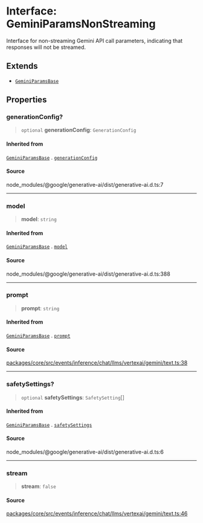 # Interface: GeminiParamsNonStreaming

Interface for non-streaming Gemini API call parameters, indicating that responses
will not be streamed.

## Extends

- [`GeminiParamsBase`](GeminiParamsBase.md)

## Properties

### generationConfig?

> `optional` **generationConfig**: `GenerationConfig`

#### Inherited from

[`GeminiParamsBase`](GeminiParamsBase.md) . [`generationConfig`](GeminiParamsBase.md#generationconfig)

#### Source

node\_modules/@google/generative-ai/dist/generative-ai.d.ts:7

***

### model

> **model**: `string`

#### Inherited from

[`GeminiParamsBase`](GeminiParamsBase.md) . [`model`](GeminiParamsBase.md#model)

#### Source

node\_modules/@google/generative-ai/dist/generative-ai.d.ts:388

***

### prompt

> **prompt**: `string`

#### Inherited from

[`GeminiParamsBase`](GeminiParamsBase.md) . [`prompt`](GeminiParamsBase.md#prompt)

#### Source

[packages/core/src/events/inference/chat/llms/vertexai/gemini/text.ts:38](https://github.com/VictorS67/encre/blob/c09849eb59af073bf23be826a912f2ba4f635f93/packages/core/src/events/inference/chat/llms/vertexai/gemini/text.ts#L38)

***

### safetySettings?

> `optional` **safetySettings**: `SafetySetting`[]

#### Inherited from

[`GeminiParamsBase`](GeminiParamsBase.md) . [`safetySettings`](GeminiParamsBase.md#safetysettings)

#### Source

node\_modules/@google/generative-ai/dist/generative-ai.d.ts:6

***

### stream

> **stream**: `false`

#### Source

[packages/core/src/events/inference/chat/llms/vertexai/gemini/text.ts:46](https://github.com/VictorS67/encre/blob/c09849eb59af073bf23be826a912f2ba4f635f93/packages/core/src/events/inference/chat/llms/vertexai/gemini/text.ts#L46)
